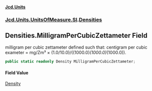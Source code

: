 #### [Jcd.Units](index.md 'index')

### [Jcd.Units.UnitsOfMeasure.SI](Jcd.Units.UnitsOfMeasure.SI.md 'Jcd.Units.UnitsOfMeasure.SI').[Densities](Densities.md 'Jcd.Units.UnitsOfMeasure.SI.Densities')

## Densities.MilligramPerCubicZettameter Field

milligram per cubic zettameter defined such that: centigram per cubic exameter = mg/Zm³ ×
(1.0/10.0)/((1000.0)*(1000.0)*(1000.0)).

```csharp
public static readonly Density MilligramPerCubicZettameter;
```

#### Field Value

[Density](Density.md 'Jcd.Units.UnitTypes.Density')